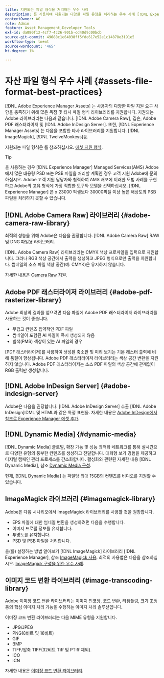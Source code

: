 ```yaml
---
title: 지원되는 파일 형식을 처리하는 우수 사례
description: 를 사용하여 지원되는 다양한 파일 유형을 처리하는 우수 사례 [!DNL Experience Manager Assets].
contentOwner: AG
role: Admin
feature: Asset Management,Developer Tools
exl-id: da080f12-4cf7-4c26-901b-cd40d9c00bcb
source-git-commit: 49688c1e64038ff5fde617e52e1c14878e3191e5
workflow-type: tm+mt
source-wordcount: '465'
ht-degree: 1%

---
```


# 자산 파일 형식 우수 사례 {#assets-file-format-best-practices}

[!DNL Adobe Experience Manager Assets] 는 사용자의 다양한 파일 지원 요구 사항을 충족하기 위해 많은 독점 및 타사 파일 형식 라이브러리를 지원합니다. 지원되는 Adobe 라이브러리는 다음과 같습니다. [!DNL Adobe Camera Raw], 깁슨, Adobe PDF 래스터라이저 및 [!DNL Adobe InDesign Server]. 또한, [!DNL Experience Manager Assets] 는 다음을 포함한 타사 라이브러리를 지원합니다. [!DNL ImageMagick], [!DNL TwelveMonkeys]등.

지원되는 파일 형식은 를 참조하십시오. [에셋 지원 형식](/help/assets/assets-formats.md).

>[!TIP]
>
>을 사용하는 경우 [!DNL Experience Manager] Managed Services(AMS) Adobe에서 많은 대용량 PSD 또는 PSB 파일을 처리할 계획인 경우 고객 지원 Adobe에 문의하십시오. Adobe 고객 지원 담당자와 협력하여 AMS 배포에 이러한 모범 사례를 구현하고 Adobe의 고유 형식에 가장 적합한 도구와 모델을 선택하십시오. [!DNL Experience Manager] 은 x 23000 픽셀보다 30000픽셀 이상 높은 해상도의 PSB 파일을 처리하지 못할 수 있습니다.

## [!DNL Adobe Camera Raw] 라이브러리 {#adobe-camera-raw-library}

최적의 성능을 위해 Adobe은 다음을 권장합니다. [!DNL Adobe Camera Raw] RAW 및 DNG 파일용 라이브러리.

[!DNL Adobe Camera Raw] 라이브러리는 CMYK 색상 프로파일을 입력으로 지원합니다. 그러나 RGB 색상 공간에서 출력을 생성하고 JPEG 형식으로만 출력을 지원합니다. 썸네일의 소스 파일 색상 공간(예: CMYK)은 유지하지 않습니다.

자세한 내용은 [Camera Raw 지원](/help/assets/camera-raw.md).

## Adobe PDF 래스터라이저 라이브러리 {#adobe-pdf-rasterizer-library}

Adobe 최상의 결과를 얻으려면 다음 파일에 Adobe PDF 래스터라이저 라이브러리를 사용하는 것이 좋습니다.

* 무겁고 컨텐츠 집약적인 PDF 파일
* 썸네일이 포함된 AI 파일이 즉시 생성되지 않음
* 별색(PMS) 색상이 있는 AI 파일의 경우

[PDF 래스터라이저]를 사용하여 생성된 축소판 및 미리 보기는 기본 래스터 출력에 비해 품질이 향상됩니다. Adobe PDF 래스터라이저 라이브러리는 색상 공간 변환을 지원하지 않습니다. Adobe PDF 래스터라이저는 소스 PDF 파일의 색상 공간에 관계없이 RGB 출력만 생성합니다.

## [!DNL Adobe InDesign Server] {#adobe-indesign-server}

Adobe은 다음을 권장합니다. [!DNL Adobe InDesign Server] 추출 [!DNL Adobe InDesign]IDML 및 HTML과 같은 특정 표현물. 자세한 내용은 [Adobe InDesign에서 참조로 Experience Manager 에셋 추가](/help/assets/managing-linked-subassets.md#refai).

## [!DNL Dynamic Media] {#dynamic-media}

[!DNL Dynamic Media] 글로벌, 확장 가능 및 성능 최적화 네트워크를 통해 실시간으로 다양한 유형의 풍부한 컨텐츠를 생성하고 전달합니다. 대화형 보기 경험을 제공하고 디지털 캠페인 관리 프로세스를 간소화합니다. 활성화와 관련된 자세한 내용 [!DNL Dynamic Media], 참조 [Dynamic Media 구성](/help/assets/config-dynamic.md).

현재, [!DNL Dynamic Media] 는 파일당 최대 15GB의 컨텐츠를 비디오를 지원할 수 있습니다.

## ImageMagick 라이브러리 {#imagemagick-library}

Adobe은 다음 시나리오에서 ImageMagick 라이브러리를 사용할 것을 권장합니다.

* EPS 파일에 대한 썸네일 변환을 생성하려면 다음을 수행합니다.
* 이미지 프로필 정보를 유지합니다.
* 투명도를 유지합니다.
* PSD 및 PSB 파일을 처리합니다.

을(를) 설정하는 방법 알아보기 [!DNL ImageMagick] 라이브러리 [!DNL Experience Manager], 참조 [ImageMagick 사용](/help/assets/media-handlers.md#an-example-using-imagemagick). 최적의 사용법은 다음을 참조하십시오. [ImageMagick 구성을 위한 우수 사례](/help/assets/best-practices-for-imagemagick.md).

## 이미지 코드 변환 라이브러리 {#image-transcoding-library}

Adobe 이미징 코드 변환 라이브러리는 이미지 인코딩, 코드 변환, 리샘플링, 크기 조정 등의 핵심 이미지 처리 기능을 수행하는 이미지 처리 솔루션입니다.

이미징 코드 변환 라이브러리는 다음 MIME 유형을 지원합니다.

* JPG/JPEG
* PNG(8비트 및 16비트)
* GIF
* BMP
* TIFF/압축 TIFF(32비트 Tiff 및 PTiff 제외).
* ICO
* ICN

자세한 내용은 [이미징 코드 변환 라이브러리](/help/assets/imaging-transcoding-library.md).
